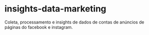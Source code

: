 # insights-data-marketing
 Coleta, processamento e insights de dados de contas de anúncios de páginas do facebook e instagram.
